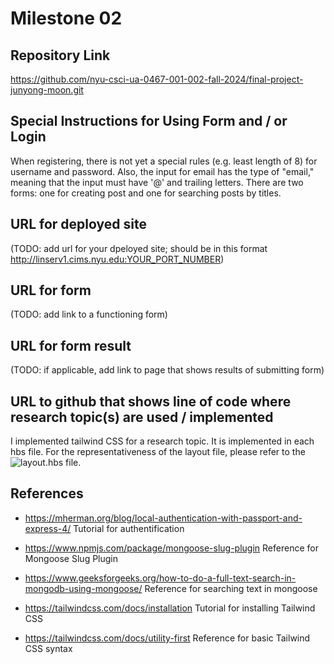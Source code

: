 Milestone 02
===

Repository Link
---
https://github.com/nyu-csci-ua-0467-001-002-fall-2024/final-project-junyong-moon.git

Special Instructions for Using Form and / or Login
---
When registering, there is not yet a special rules (e.g. least length of 8) for username and password.
Also, the input for email has the type of "email," meaning that the input must have '@' and trailing letters.
There are two forms: one for creating post and one for searching posts by titles.

URL for deployed site 
---
(TODO: add url for your dpeloyed site; should be in this format http://linserv1.cims.nyu.edu:YOUR_PORT_NUMBER)

URL for form 
---
(TODO: add link to a functioning form)

URL for form result
---
(TODO: if applicable, add link to page that shows results of submitting form)

URL to github that shows line of code where research topic(s) are used / implemented
--- 
I implemented tailwind CSS for a research topic. It is implemented in each hbs file.
For the representativeness of the layout file, please refer to the ![layout.hbs](views/layout.hbs) file.

References 
---
* https://mherman.org/blog/local-authentication-with-passport-and-express-4/
  Tutorial for authentification

* https://www.npmjs.com/package/mongoose-slug-plugin
  Reference for Mongoose Slug Plugin

* https://www.geeksforgeeks.org/how-to-do-a-full-text-search-in-mongodb-using-mongoose/
  Reference for searching text in mongoose

* https://tailwindcss.com/docs/installation
  Tutorial for installing Tailwind CSS

* https://tailwindcss.com/docs/utility-first
  Reference for basic Tailwind CSS syntax